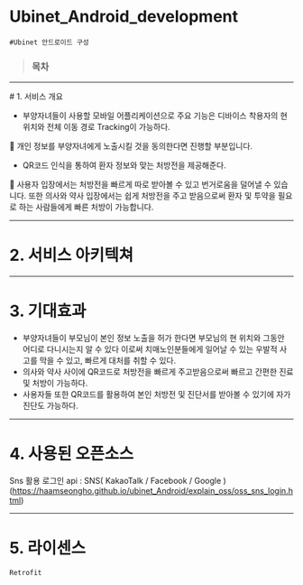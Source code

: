# Ubinet_Android_development 
```
#Ubinet 안드로이드 구성
```
>### 목차

<hr /> 
# 1.  서비스 개요

-  부양자녀들이 사용할 모바일 어플리케이션으로 주요 기능은 
   디바이스 착용자의 현 위치와 전체 이동 경로 Tracking이 가능하다.
   
 개인 정보를 부양자녀에게 노출시킬 것을 동의한다면 진행할 부분입니다.

-  QR코드 인식을 통하여 환자 정보와 맞는 처방전을 제공해준다.

 사용자 입장에서는 처방전을 빠르게 따로 받아볼 수 있고 번거로움을 덜어낼 수 있습니다. 
   또한 의사와 약사 입장에서는 쉽게 처방전을 주고 받음으로써 환자 및 투약을 필요로 하는
   사람들에게 빠른 처방이 가능합니다.


<hr />




# 2.  서비스 아키텍쳐



<hr />

# 3.  기대효과 

-  부양자녀들이 부모님이 본인 정보 노출을 허가 한다면 부모님의 현 위치와 그동안 어디로 다니시는지
 알 수 있다  이로써 치매노인분들에게 일어날 수 있는 우발적 사고를 막을 수 있고, 빠르게 대처를 취할 수 있다.
-  의사와 약사 사이에 QR코드로 처방전을 빠르게 주고받음으로써 빠르고 간편한 진료 및 처방이 가능하다.
-  사용자들 또한 QR코드를 활용하여 본인 처방전 및 진단서를 받아볼 수 있기에 자가 진단도 가능하다.
 

<hr />


# 4.  사용된 오픈소스 


Sns 활용 로그인 api : SNS( KakaoTalk / Facebook / Google ) (https://haamseongho.github.io/ubinet_Android/explain_oss/oss_sns_login.html)
<hr />



# 5.  라이센스
```
Retrofit 
```

